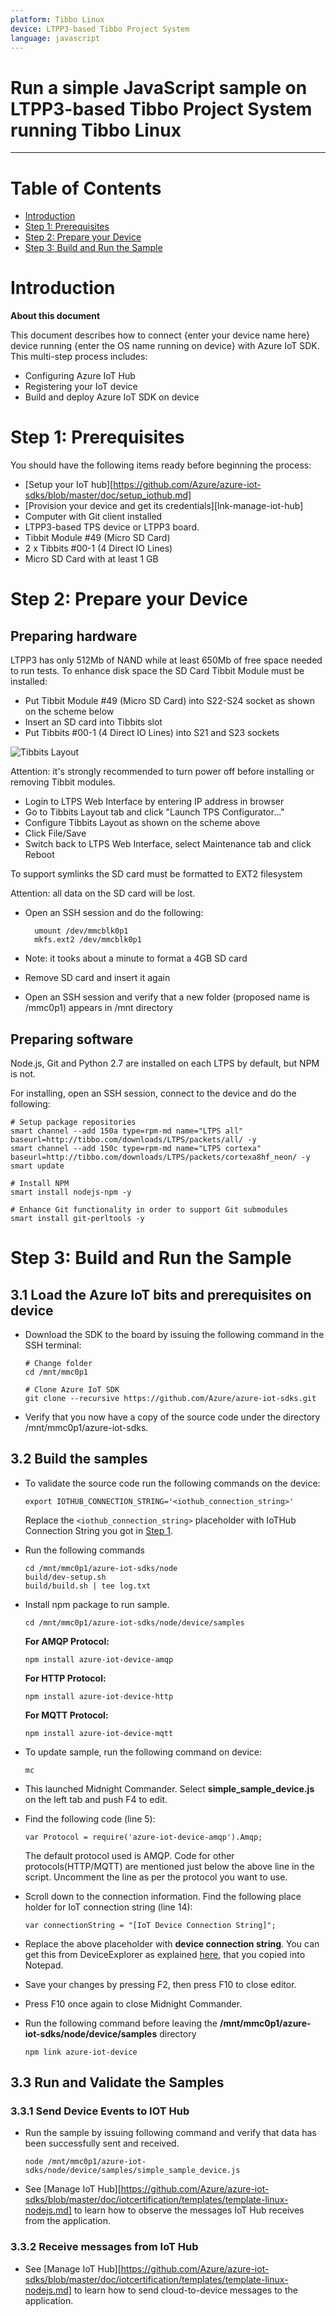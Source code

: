 ```yaml
---
platform: Tibbo Linux
device: LTPP3-based Tibbo Project System 
language: javascript
---
```


Run a simple JavaScript sample on LTPP3-based Tibbo Project System running Tibbo Linux
===
---

# Table of Contents

-   [Introduction](#Introduction)
-   [Step 1: Prerequisites](#Prerequisites)
-   [Step 2: Prepare your Device](#PrepareDevice)
-   [Step 3: Build and Run the Sample](#Build)

<a name="Introduction"></a>
# Introduction

**About this document**

This document describes how to connect {enter your device name here} device running {enter the OS name running on device} with Azure IoT SDK. This multi-step process includes:
-   Configuring Azure IoT Hub
-   Registering your IoT device
-   Build and deploy Azure IoT SDK on device

<a name="Prerequisites"></a>
# Step 1: Prerequisites

You should have the following items ready before beginning the process:

-   [Setup your IoT hub][https://github.com/Azure/azure-iot-sdks/blob/master/doc/setup_iothub.md]
-   [Provision your device and get its credentials][lnk-manage-iot-hub]
-   Computer with Git client installed 
-   LTPP3-based TPS device or LTPP3 board.
-   Tibbit Module #49 (Micro SD Card)
-   2 x Tibbits #00-1 (4 Direct IO Lines)
-   Micro SD Card with at least 1 GB

<a name="PrepareDevice"></a>
# Step 2: Prepare your Device

## Preparing hardware

LTPP3 has only 512Mb of NAND while at least 650Mb of free space needed to run tests.
To enhance disk space the SD Card Tibbit Module must be installed:

- Put Tibbit Module #49 (Micro SD Card) into S22-S24 socket as shown on the scheme below
- Insert an SD card into Tibbits slot
- Put Tibbits #00-1 (4 Direct IO Lines) into S21 and S23 sockets

![Tibbits Layout](images/tibbits-layout.png)

Attention: it's strongly recommended to turn power off before installing or removing Tibbit modules.

- Login to LTPS Web Interface by entering IP address in browser
- Go to Tibbits Layout tab and click "Launch TPS Configurator..."
- Configure Tibbits Layout as shown on the scheme above
- Click File/Save
- Switch back to LTPS Web Interface, select Maintenance tab and click Reboot

To support symlinks the SD card must be formatted to EXT2 filesystem

Attention: all data on the SD card will be lost. 

- Open an SSH session and do the following:

        umount /dev/mmcblk0p1
        mkfs.ext2 /dev/mmcblk0p1
           
- Note: it tooks about a minute to format a 4GB SD card
- Remove SD card and insert it again
- Open an SSH session and verify that a new folder (proposed name is /mmc0p1) appears in /mnt directory           

## Preparing software

Node.js, Git and Python 2.7 are installed on each LTPS by default, but NPM is not.

For installing, open an SSH session, connect to the device and do the following:

    # Setup package repositories
    smart channel --add 150a type=rpm-md name="LTPS all" baseurl=http://tibbo.com/downloads/LTPS/packets/all/ -y
    smart channel --add 150c type=rpm-md name="LTPS cortexa" baseurl=http://tibbo.com/downloads/LTPS/packets/cortexa8hf_neon/ -y
    smart update
    
    # Install NPM
    smart install nodejs-npm -y
    
    # Enhance Git functionality in order to support Git submodules
    smart install git-perltools -y

<a name="Build"></a>
# Step 3: Build and Run the Sample

<a name="Load"></a>
## 3.1 Load the Azure IoT bits and prerequisites on device

-   Download the SDK to the board by issuing the following command in the SSH terminal:

        # Change folder
        cd /mnt/mmc0p1
    
        # Clone Azure IoT SDK
        git clone --recursive https://github.com/Azure/azure-iot-sdks.git

-   Verify that you now have a copy of the source code under the directory /mnt/mmc0p1/azure-iot-sdks.

<a name="BuildSamples"></a>
## 3.2 Build the samples

-   To validate the source code run the following commands on the device:

        export IOTHUB_CONNECTION_STRING='<iothub_connection_string>'

    Replace the `<iothub_connection_string>` placeholder with IoTHub Connection String you got in [Step 1](https://github.com/Azure/azure-iot-sdks/blob/master/doc/setup_iothub.md).    

-   Run the following commands 

        cd /mnt/mmc0p1/azure-iot-sdks/node
        build/dev-setup.sh
        build/build.sh | tee log.txt

-   Install npm package to run sample.

        cd /mnt/mmc0p1/azure-iot-sdks/node/device/samples

    **For AMQP Protocol:**
	
        npm install azure-iot-device-amqp
	
    **For HTTP Protocol:**
	
        npm install azure-iot-device-http
	
    **For MQTT Protocol:**

        npm install azure-iot-device-mqtt	

-   To update sample, run the following command on device:

        mc
        
-   This launched Midnight Commander. Select **simple_sample_device.js** on the left tab and push F4 to edit.            

-   Find the following code (line 5):

        var Protocol = require('azure-iot-device-amqp').Amqp;
	
    The default protocol used is AMQP. Code for other protocols(HTTP/MQTT) are mentioned just below the above line in the script.
    Uncomment the line as per the protocol you want to use.

-   Scroll down to the connection information.
    Find the following place holder for IoT connection string (line 14):

        var connectionString = "[IoT Device Connection String]";

-   Replace the above placeholder with **device connection string**. You can get this from DeviceExplorer as explained [here](https://github.com/Azure/azure-iot-sdks/blob/develop/tools/DeviceExplorer/doc/how_to_use_device_explorer.md#createdevice), that you copied into Notepad.

-   Save your changes by pressing F2, then press F10 to close editor.

-   Press F10 once again to close Midnight Commander.

-   Run the following command before leaving the **/mnt/mmc0p1/azure-iot-sdks/node/device/samples** directory

        npm link azure-iot-device

<a name="Run"></a>
## 3.3 Run and Validate the Samples

### 3.3.1 Send Device Events to IOT Hub

-   Run the sample by issuing following command and verify that data has been successfully sent and received.

        node /mnt/mmc0p1/azure-iot-sdks/node/device/samples/simple_sample_device.js

-   See [Manage IoT Hub][https://github.com/Azure/azure-iot-sdks/blob/master/doc/iotcertification/templates/template-linux-nodejs.md] to learn how to observe the messages IoT Hub receives from the application.

### 3.3.2 Receive messages from IoT Hub

-   See [Manage IoT Hub][https://github.com/Azure/azure-iot-sdks/blob/master/doc/iotcertification/templates/template-linux-nodejs.md] to learn how to send cloud-to-device messages to the application.
